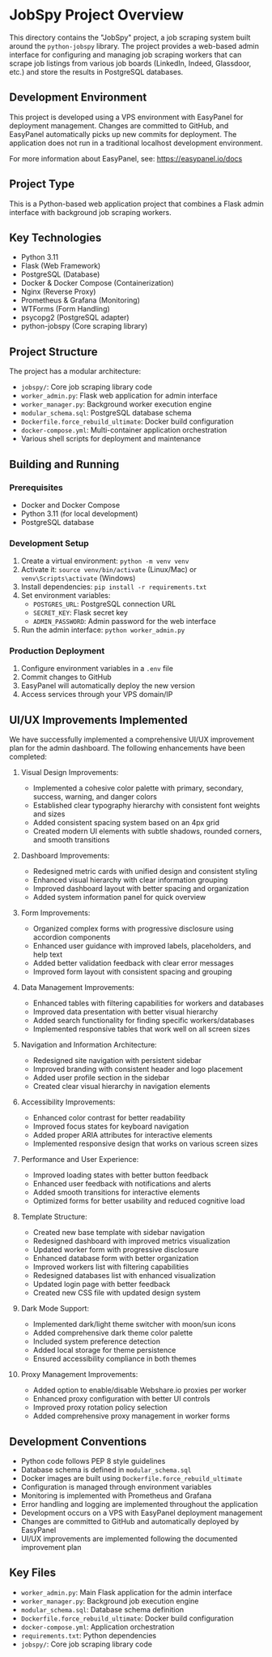 # JobSpy Project Overview

This directory contains the "JobSpy" project, a job scraping system built around the `python-jobspy` library. The project provides a web-based admin interface for configuring and managing job scraping workers that can scrape job listings from various job boards (LinkedIn, Indeed, Glassdoor, etc.) and store the results in PostgreSQL databases.

## Development Environment
This project is developed using a VPS environment with EasyPanel for deployment management. Changes are committed to GitHub, and EasyPanel automatically picks up new commits for deployment. The application does not run in a traditional localhost development environment.

For more information about EasyPanel, see: https://easypanel.io/docs

## Project Type
This is a Python-based web application project that combines a Flask admin interface with background job scraping workers.

## Key Technologies
- Python 3.11
- Flask (Web Framework)
- PostgreSQL (Database)
- Docker & Docker Compose (Containerization)
- Nginx (Reverse Proxy)
- Prometheus & Grafana (Monitoring)
- WTForms (Form Handling)
- psycopg2 (PostgreSQL adapter)
- python-jobspy (Core scraping library)

## Project Structure
The project has a modular architecture:
- `jobspy/`: Core job scraping library code
- `worker_admin.py`: Flask web application for admin interface
- `worker_manager.py`: Background worker execution engine
- `modular_schema.sql`: PostgreSQL database schema
- `Dockerfile.force_rebuild_ultimate`: Docker build configuration
- `docker-compose.yml`: Multi-container application orchestration
- Various shell scripts for deployment and maintenance

## Building and Running

### Prerequisites
- Docker and Docker Compose
- Python 3.11 (for local development)
- PostgreSQL database

### Development Setup
1. Create a virtual environment: `python -m venv venv`
2. Activate it: `source venv/bin/activate` (Linux/Mac) or `venv\Scripts\activate` (Windows)
3. Install dependencies: `pip install -r requirements.txt`
4. Set environment variables:
   - `POSTGRES_URL`: PostgreSQL connection URL
   - `SECRET_KEY`: Flask secret key
   - `ADMIN_PASSWORD`: Admin password for the web interface
5. Run the admin interface: `python worker_admin.py`

### Production Deployment
1. Configure environment variables in a `.env` file
2. Commit changes to GitHub
3. EasyPanel will automatically deploy the new version
4. Access services through your VPS domain/IP

## UI/UX Improvements Implemented

We have successfully implemented a comprehensive UI/UX improvement plan for the admin dashboard. The following enhancements have been completed:

1. Visual Design Improvements:
   - Implemented a cohesive color palette with primary, secondary, success, warning, and danger colors
   - Established clear typography hierarchy with consistent font weights and sizes
   - Added consistent spacing system based on an 4px grid
   - Created modern UI elements with subtle shadows, rounded corners, and smooth transitions

2. Dashboard Improvements:
   - Redesigned metric cards with unified design and consistent styling
   - Enhanced visual hierarchy with clear information grouping
   - Improved dashboard layout with better spacing and organization
   - Added system information panel for quick overview

3. Form Improvements:
   - Organized complex forms with progressive disclosure using accordion components
   - Enhanced user guidance with improved labels, placeholders, and help text
   - Added better validation feedback with clear error messages
   - Improved form layout with consistent spacing and grouping

4. Data Management Improvements:
   - Enhanced tables with filtering capabilities for workers and databases
   - Improved data presentation with better visual hierarchy
   - Added search functionality for finding specific workers/databases
   - Implemented responsive tables that work well on all screen sizes

5. Navigation and Information Architecture:
   - Redesigned site navigation with persistent sidebar
   - Improved branding with consistent header and logo placement
   - Added user profile section in the sidebar
   - Created clear visual hierarchy in navigation elements

6. Accessibility Improvements:
   - Enhanced color contrast for better readability
   - Improved focus states for keyboard navigation
   - Added proper ARIA attributes for interactive elements
   - Implemented responsive design that works on various screen sizes

7. Performance and User Experience:
   - Improved loading states with better button feedback
   - Enhanced user feedback with notifications and alerts
   - Added smooth transitions for interactive elements
   - Optimized forms for better usability and reduced cognitive load

8. Template Structure:
   - Created new base template with sidebar navigation
   - Redesigned dashboard with improved metrics visualization
   - Updated worker form with progressive disclosure
   - Enhanced database form with better organization
   - Improved workers list with filtering capabilities
   - Redesigned databases list with enhanced visualization
   - Updated login page with better feedback
   - Created new CSS file with updated design system

9. Dark Mode Support:
   - Implemented dark/light theme switcher with moon/sun icons
   - Added comprehensive dark theme color palette
   - Included system preference detection
   - Added local storage for theme persistence
   - Ensured accessibility compliance in both themes

10. Proxy Management Improvements:
    - Added option to enable/disable Webshare.io proxies per worker
    - Enhanced proxy configuration with better UI controls
    - Improved proxy rotation policy selection
    - Added comprehensive proxy management in worker forms

## Development Conventions
- Python code follows PEP 8 style guidelines
- Database schema is defined in `modular_schema.sql`
- Docker images are built using `Dockerfile.force_rebuild_ultimate`
- Configuration is managed through environment variables
- Monitoring is implemented with Prometheus and Grafana
- Error handling and logging are implemented throughout the application
- Development occurs on a VPS with EasyPanel deployment management
- Changes are committed to GitHub and automatically deployed by EasyPanel
- UI/UX improvements are implemented following the documented improvement plan

## Key Files
- `worker_admin.py`: Main Flask application for the admin interface
- `worker_manager.py`: Background job execution engine
- `modular_schema.sql`: Database schema definition
- `Dockerfile.force_rebuild_ultimate`: Docker build configuration
- `docker-compose.yml`: Application orchestration
- `requirements.txt`: Python dependencies
- `jobspy/`: Core job scraping library code